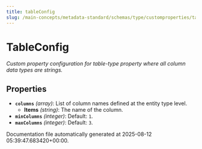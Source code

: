 ```yaml
---
title: tableConfig
slug: /main-concepts/metadata-standard/schemas/type/customproperties/tableconfig
---
```


# TableConfig

*Custom property configuration for table-type property where all column data types are strings.*

## Properties

- **`columns`** *(array)*: List of column names defined at the entity type level.
  - **Items** *(string)*: The name of the column.
- **`minColumns`** *(integer)*: Default: `1`.
- **`maxColumns`** *(integer)*: Default: `3`.


Documentation file automatically generated at 2025-08-12 05:39:47.683420+00:00.
